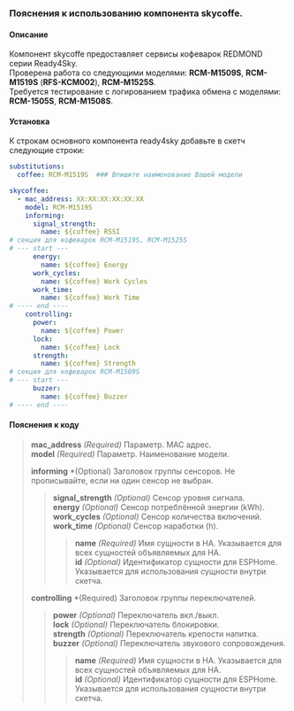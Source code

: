 ### Пояснения к использованию компонента skycoffe.
#### Описание
Компонент skycoffe предоставляет сервисы кофеварок REDMOND серии Ready4Sky.  
Проверена работа со следующими моделями: **RCM-M1509S**, **RCM-M1519S** (**RFS-KCM002**), **RCM-M1525S**.  
Требуется тестирование с логированием трафика обмена с моделями: **RCM-1505S**, **RCM-M1508S**.
#### Установка
К строкам основного компонента ready4sky добавьте в скетч следующие строки:
```yml
substitutions:
  coffee: RCM-M1519S  ### Впишите наименование Вашей модели

skycoffee:
  - mac_address: XX:XX:XX:XX:XX:XX  
    model: RCM-M1519S
    informing:
      signal_strength:
        name: ${coffee} RSSI
# секция для кофеварок RCM-M1519S, RCM-M1525S
# --- start ---
      energy:
        name: ${coffee} Energy
      work_cycles:
        name: ${coffee} Work Cycles
      work_time:
        name: ${coffee} Work Time
# ---- end ----
    controlling:
      power:
        name: ${coffee} Power
      lock:
        name: ${coffee} Lock
      strength:
        name: ${coffee} Strength
# секция для кофеварок RCM-M1509S
# --- start ---
      buzzer:
        name: ${coffee} Buzzer
# ---- end ----
```
#### Пояснения к коду	
>**mac_address** *(Required)* Параметр. MAC адрес.  
>**model** *(Required)* Параметр. Наименование модели.  
>  
>**informing** *(Optional) Заголовок группы сенсоров. Не прописывайте, если ни один сенсор не выбран. 
>>**signal_strength** *(Optional)* Сенсор уровня сигнала.  
>>**energy** *(Optional)* Сенсор потреблённой энергии (kWh).  
>>**work_cycles** *(Optional)* Сенсор количества включений.  
>>**work_time** *(Optional)* Сенсор наработки (h).  
>>>**name** *(Required)* Имя сущности в HA. Указывается для всех сущностей объявляемых для HA.  
>>>**id** *(Optional)* Идентификатор сущности для ESPHome. Указывается для использования сущности внутри скетча.  
>  
>**controlling** *(Required) Заголовок группы переключателей.  
>>**power** *(Optional)* Переключатель вкл./выкл.   
>>**lock** *(Optional)* Переключатель блокировки.  
>>**strength** *(Optional)* Переключатель крепости напитка.  
>>**buzzer** *(Optional)* Переключатель звукового сопровождения.  
>>>**name** *(Required)* Имя сущности в HA. Указывается для всех сущностей объявляемых для HA.  
>>>**id** *(Optional)* Идентификатор сущности для ESPHome. Указывается для использования сущности внутри скетча.  

